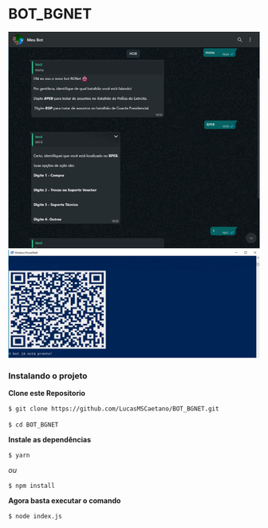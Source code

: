 # BOT_BGNET
<p align="center">
  <img src="imagem/CONVERSA.png">
  <img src="imagem/QR.jpg">
  <br/>
</p>

### Instalando o projeto

**Clone este Repositorio**

```
$ git clone https://github.com/LucasMSCaetano/BOT_BGNET.git

$ cd BOT_BGNET
```

**Instale as dependências**

```
$ yarn
```

_ou_

```
$ npm install
```

**Agora basta executar o comando**

```
$ node index.js
```
